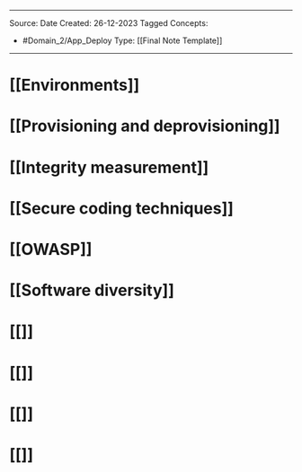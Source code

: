 - - -
Source:
Date Created:  26-12-2023
Tagged Concepts:
- #Domain_2/App_Deploy 
Type: [[Final Note Template]]
- - - 


# [[Environments]]

# [[Provisioning and deprovisioning]]
# [[Integrity measurement]]
# [[Secure coding techniques]]
# [[OWASP]]
# [[Software diversity]]
# [[]]
# [[]]
# [[]]
# [[]]
